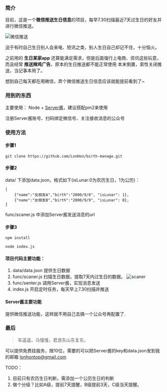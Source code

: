 ### 简介
目前，这是一个**微信推送生日信息**的项目，每早7.30扫描最近7天过生日的好友并进行微信推送。

![微信推送][1]

迫于有时自己生日别人会来电、短讯之类，别人生日自己却记不住，十分恼火。

之前用的 **生日某家app** 还算能满足需求，但是后面强行上电商、资讯这些玩意，而且经常 **推送辣鸡广告**，原本的生日推送都不能正常使用 本末倒置，索性关闭推送，当记事本用了。

想到自己每天都在用微信，弄个微信推送生日信息应该就能提前看到了~

### 用到的东西
主要使用： Node + [Server酱][2]，建议搭配pm2来使用

注册Server酱账号、扫码绑定微信号、关注接收消息的公众号
### 使用方法
#### 步骤1
```
git clone https://github.com/LonHon/birth-manage.git
```
#### 步骤2
data/ 下添加data.json，格式如下(isLunar:0为农历生日，1为公历)：
```
[
    {"name":"女朋友A","birth":"2000/9/8", "isLunar": 1},
    {"name":"女朋友B","birth":"2000/9/9", "isLunar": 0},
]
```
func/scaner.js 中添加Server酱发送消息的url
#### 步骤3
```
npm install

node index.js
```

#### 项目代码主要功能：
1. data/data.json 提供生日数据
2. func/scaner.js 扫描生日数据，提取7天内过生日的数据。
![scaner][3]
3. func/senter.js 调用Server酱，实现消息发送
4. index.js 开启定时任务，每天早上7.30扫描并推送

#### Server酱主要功能
提供微信推送功能，这样就不用自己去搞一个公众号再配置了.

### 最后

> 车遥遥，马憧憧，君游东山东复东。

可以提供免费挂服务，限10位，需要的可以把Server酱的key和data.json发到我的邮箱 lonhontop@gmail.com

TODO：
1. 目前只有农历生日判断，需添加一个公历生日的判断
2. 做个分级？比如A级，提前7天提醒，B级提前3天，C级当天提醒。


  [1]: https://i.loli.net/2018/10/19/5bc979a5a5253.png
  [2]: https://sc.ftqq.com/3.version
  [3]: https://i.loli.net/2018/10/19/5bc989a14e9f5.png